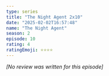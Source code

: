 ```yaml
---
type: series
title: "The Night Agent 2x10"
date: "2025-02-02T16:57:48"
name: "The Night Agent"
season: 2
episode: 10
rating: 4
ratingEmoji: ⭐️⭐️⭐️⭐️
---
```


*[No review was written for this episode]*
